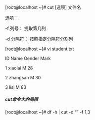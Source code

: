 [root@localhost ~]# cut [选项] 文件名

选项：

   -f 列号：              提取第几列

   -d 分隔符：          按照指定分隔符分割列

[root@localhost ~]# vi student.txt

ID     Name     Gender     Mark

1       xiaolai       M              28

2       zhangsan  M             30

3       lisi              M             83

##### cut命令大的局限

[root@localhost ~]# df -h | cut -d “” -f 1,3